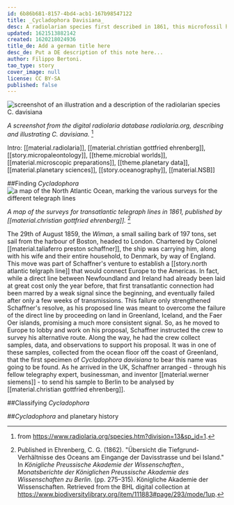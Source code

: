 ```yaml
---
id: 6b86b681-8157-4bd4-acb1-167b98547122
title: _Cycladophora Davisiana_
desc: A radiolarian species first described in 1861, this microfossil has been used as an important tool in scientific research, and continues to help in the ongoing study of our planet and its deep history.
updated: 1621513882142
created: 1620218024936
title_de: Add a german title here
desc_de: Put a DE description of this note here...
author: Filippo Bertoni.
tao_type: story
cover_image: null
license: CC BY-SA
published: false
---
```


![screenshot of an illustration and a description of the radiolarian species C. davisiana](/images/filo/Cycladophora-davisiana-rads.png)

_A screenshot from the digital radiolaria database radiolaria.org, describing and illustrating C. davisiana._ [^image1]

Intro: [[material.radiolaria]], [[material.christian gottfried ehrenberg]], [[story.micropaleontology]], [[theme.microbial worlds]], [[material.microscopic preparations]], [[theme.planetary data]], [[material.planetary sciences]], [[story.oceanography]], [[material.NSB]]

##Finding _Cycladophora_
![a map of the North Atlantic Ocean, marking the various surveys for the different telegraph lines](/images/filo/monatsberichtede18611knig_0293.jpg)

_A map of the surveys for transatlantic telegraph lines in 1861, published by [[material.christian gottfried ehrenberg]]._ [^image2]

The 29th of August 1859, the _Wiman_, a small sailing bark of 197 tons, set sail from the harbour of Boston, headed to London. Chartered by Colonel [[material.taliaferro preston schaffner]], the ship was carrying him, along with his wife and their entire household, to Denmark, by way of England. This move was part of Schaffner's venture to establish a [[story.north atlantic telgraph line]] that would connect Europe to the Americas. In fact, while a direct line between Newfoundland and Ireland had already been laid at great cost only the year before, that first transatlantic connection had been marred by a weak signal since the beginning, and eventually failed after only a few weeks of transmissions. This failure only strengthened Schaffner's resolve, as his proposed line was meant to overcome the failure of the direct line by proceeding on land in Greenland, Iceland, and the Faer Oer islands, promising a much more consistent signal. So, as he moved to Europe to lobby and work on his proposal, Schaffner instructed the crew to survey his alternative route. Along the way, he had the crew collect samples, data, and observations to support his proposal. It was in one of these samples, collected from the ocean floor off the coast of Greenland, that the first specimen of _Cycladophora davisiana_ to bear this name was going to be found. As he arrived in the UK, Schaffner arranged - through his fellow telegraphy expert, businessman, and inventor [[material.werner siemens]] - to send his sample to Berlin to be analysed by [[material.christian gottfried ehrenberg]].

##Classifying _Cycladophora_


##_Cycladophora_ and planetary history


[^image1]: from https://www.radiolaria.org/species.htm?division=13&sp_id=1.

[^image2]: Published in Ehrenberg, C. G. (1862). "Übersicht die Tiefgrund-Verhältnisse des Oceans am Eingange der Davisstrasse und bei Island." In _Königliche Preussische Akademie der Wissenschaften., Monatsberichte der Königlichen Preussische Akademie des Wissenschaften zu Berlin_. (pp. 275–315). Königliche Akademie der Wissenschaften. Retrieved from the BHL digital collection at https://www.biodiversitylibrary.org/item/111883#page/293/mode/1up.